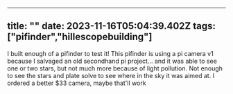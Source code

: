 
---
title: ""
date: 2023-11-16T05:04:39.402Z
tags: ["pifinder","hillescopebuilding"]
---

I built enough of a pifinder to test it! This pifinder is using a pi camera v1 because I salvaged an old secondhand pi project... and it was able to see one or two stars, but not much more because of light pollution. Not enough to see the stars and plate solve to see where in the sky it was aimed at. I ordered a better $33 camera, maybe that'll work

